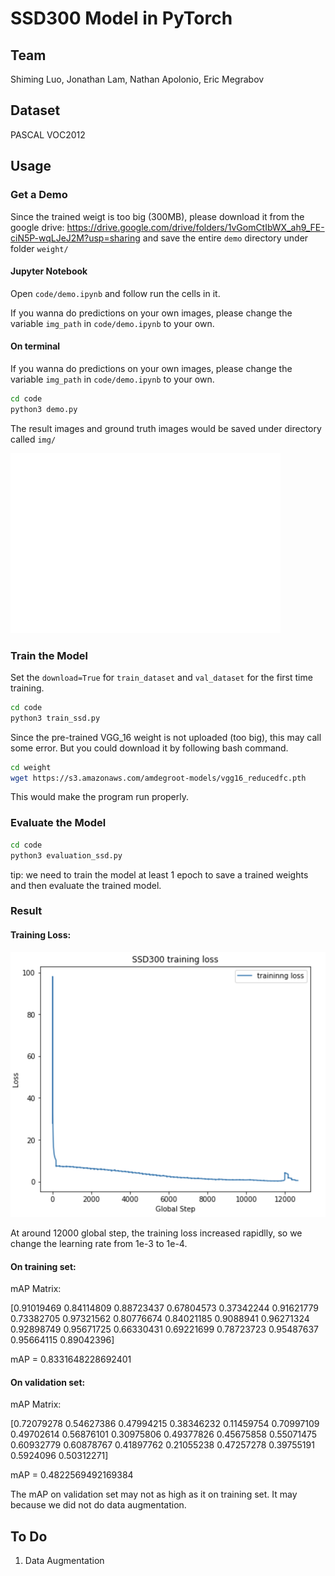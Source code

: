 # SSD300 Model in PyTorch

## Team 
Shiming Luo, Jonathan Lam, Nathan Apolonio, Eric Megrabov

## Dataset
PASCAL VOC2012

## Usage

### Get a Demo

Since the trained weigt is too big (300MB), please download it from the google drive: https://drive.google.com/drive/folders/1vGomCtIbWX_ah9_FE-ciN5P-wqLJeJ2M?usp=sharing
and save the entire `demo` directory under folder `weight/` 

#### Jupyter Notebook
Open `code/demo.ipynb` and follow run the cells in it.

If you wanna do predictions on your own images, please change the variable `img_path` in `code/demo.ipynb` to your own.


#### On terminal
If you wanna do predictions on your own images, please change the variable `img_path` in `code/demo.ipynb` to your own.

```bash
cd code
python3 demo.py
```
The result images and ground truth images would be saved under directory called `img/`

![demo](img/2008_007647_Prediction.png)

### Train the Model

Set the `download=True` for `train_dataset` and `val_dataset` for the first time training.

```bash
cd code
python3 train_ssd.py
```

Since the pre-trained VGG_16 weight is not uploaded (too big), this may call some error. But you could download it by following bash command.

```bash
cd weight
wget https://s3.amazonaws.com/amdegroot-models/vgg16_reducedfc.pth
``` 
This would make the program run properly.

### Evaluate the Model

```bash
cd code
python3 evaluation_ssd.py
```

tip: we need to train the model at least 1 epoch to save a trained weights and then evaluate the trained model.


### Result

#### Training Loss:

![training_loss](img/trainingloss.png)

At around 12000 global step, the training loss increased rapidlly, so we change the learning rate from 1e-3 to 1e-4. 

#### On training set: 

mAP Matrix:

[0.91019469 0.84114809 0.88723437 0.67804573 0.37342244 0.91621779
 0.73382705 0.97321562 0.80776674 0.84021185 0.9088941  0.96271324
 0.92898749 0.95671725 0.66330431 0.69221699 0.78723723 0.95487637
 0.95664115 0.89042396]

mAP =  0.8331648228692401

#### On validation set:

mAP Matrix:

[0.72079278 0.54627386 0.47994215 0.38346232 0.11459754 0.70997109
 0.49702614 0.56876101 0.30975806 0.49377826 0.45675858 0.55071475
 0.60932779 0.60878767 0.41897762 0.21055238 0.47257278 0.39755191
 0.5924096  0.50312271]

mAP =  0.4822569492169384

The mAP on validation set may not as high as it on training set. It may because we did not do data augmentation.

## To Do
1. Data Augmentation





